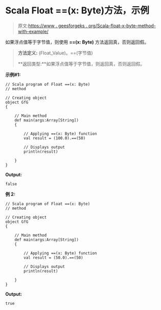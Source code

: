 # Scala Float ==(x: Byte)方法，示例

> 原文:[https://www . geesforgeks . org/Scala-float-x-byte-method-with-example/](https://www.geeksforgeeks.org/scala-float-x-byte-method-with-example/)

如果浮点值等于字节值，则使用 **==(x: Byte)** 方法返回真，否则返回假。

> **方法定义:** (Float_Value)。==(字节值)
> 
> **返回类型:**如果浮点值等于字节值，则返回真，否则返回假。

**示例#1:**

```
// Scala program of Float ==(x: Byte)
// method

// Creating object
object GfG
{ 

    // Main method
    def main(args:Array[String])
    {

        // Applying ==(x: Byte) function
        val result = (100.0).==(50)

        // Displays output
        println(result)

    }
} 
```

**Output:**

```
false

```

**例 2:**

```
// Scala program of Float ==(x: Byte)
// method

// Creating object
object GfG
{ 

    // Main method
    def main(args:Array[String])
    {

        // Applying ==(x: Byte) function
        val result = (50.0).==(50)

        // Displays output
        println(result)

    }
} 
```

**Output:**

```
true

```